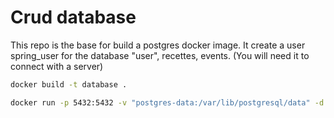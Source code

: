 # Crud database

This repo is the base for build a postgres docker image.
It create a user spring_user for the database "user", recettes, events. (You will need it to connect with a server)

```sh
docker build -t database .
```

```sh
docker run -p 5432:5432 -v "postgres-data:/var/lib/postgresql/data" -d -t --restart unless-stopped database
```
